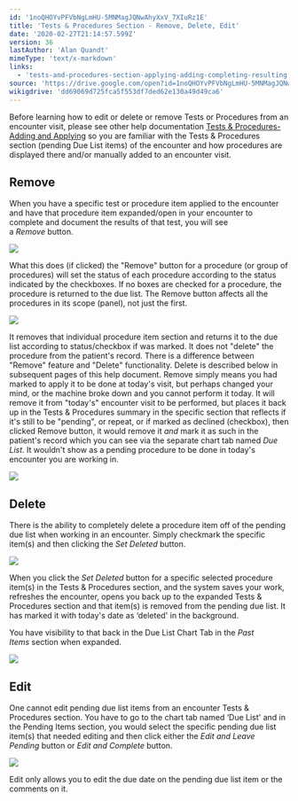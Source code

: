 ```yaml
---
id: '1noQHOYvPFVbNgLmHU-5MNMagJQNwAhyXxV_7XIuRz1E'
title: 'Tests & Procedures Section - Remove, Delete, Edit'
date: '2020-02-27T21:14:57.599Z'
version: 36
lastAuthor: 'Alan Quandt'
mimeType: 'text/x-markdown'
links:
  - 'tests-and-procedures-section-applying-adding-completing-resulting.md'
source: 'https://drive.google.com/open?id=1noQHOYvPFVbNgLmHU-5MNMagJQNwAhyXxV_7XIuRz1E'
wikigdrive: 'dd69069d725fca5f553df7ded62e130a49d49ca6'
---
```

Before learning how to edit or delete or remove Tests or Procedures from an encounter visit, please see other help documentation [Tests & Procedures-Adding and Applying](tests-and-procedures-section-applying-adding-completing-resulting.md) so you are familiar with the Tests & Procedures section (pending Due List items) of the encounter and how procedures are displayed there and/or manually added to an encounter visit.

## Remove

When you have a specific test or procedure item applied to the encounter and have that procedure item expanded/open in your encounter to complete and document the results of that test, you will see a *Remove* button.

![](../tests-and-procedures-section-remove-delete-edit.assets/327574524d1030487724c239126b8a04.png)

What this does (if clicked) the "Remove" button for a procedure (or group of procedures) will set the status of each procedure according to the status indicated by the checkboxes. If no boxes are checked for a procedure, the procedure is returned to the due list. The Remove button affects all the procedures in its scope (panel), not just the first.

![](../tests-and-procedures-section-remove-delete-edit.assets/fbcbe79725a9487a933baaa3218a09d5.png)

It removes that individual procedure item section and returns it to the due list according to status/checkbox if was marked. It does not "delete" the procedure from the patient's record. There is a difference between "Remove" feature and "Delete" functionality. Delete is described below in subsequent pages of this help document. Remove simply means you had marked to apply it to be done at today's visit, but perhaps changed your mind, or the machine broke down and you cannot perform it today. It will remove it from "today's" encounter visit to be performed, but places it back up in the Tests & Procedures summary in the specific section that reflects if it's still to be "pending", or repeat, or if marked as declined (checkbox), then clicked Remove button, it would remove it *and* mark it as such in the patient's record which you can see via the separate chart tab named *Due List*. It wouldn't show as a pending procedure to be done in today's encounter you are working in.

![](../tests-and-procedures-section-remove-delete-edit.assets/bfbd8ddf9c846e1f985e44f63eaa3e57.png)

## Delete

There is the ability to completely delete a procedure item off of the pending due list when working in an encounter. Simply checkmark the specific item(s) and then clicking the *Set Deleted* button.

![](../tests-and-procedures-section-remove-delete-edit.assets/41371439a50b683e7498aad224234b7b.png)

When you click the *Set Deleted* button for a specific selected procedure item(s) in the Tests & Procedures section, and the system saves your work, refreshes the encounter, opens you back up to the expanded Tests & Procedures section and that item(s) is removed from the pending due list. It has marked it with today's date as ‘deleted' in the background.

You have visibility to that back in the Due List Chart Tab in the *Past Items* section when expanded.

![](../tests-and-procedures-section-remove-delete-edit.assets/aec01b033193e202abeca4266c1d61a5.png)

## Edit

One cannot edit pending due list items from an encounter Tests & Procedures section. You have to go to the chart tab named ‘Due List' and in the Pending Items section, you would select the specific pending due list item(s) that needed editing and then click either the *Edit and Leave Pending* button or *Edit and Complete* button.

![](../tests-and-procedures-section-remove-delete-edit.assets/9c0f39f22381f98d58c96b508e106e9a.png)

Edit only allows you to edit the due date on the pending due list item or the comments on it.
